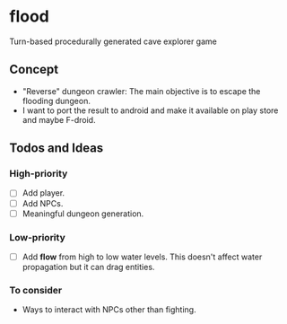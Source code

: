 # flood

Turn-based procedurally generated cave explorer game

## Concept

- "Reverse" dungeon crawler: The main objective is to escape the flooding dungeon.
- I want to port the result to android and make it available on play store and maybe F-droid.

## Todos and Ideas

### High-priority

- [ ] Add player.
- [ ] Add NPCs.
- [ ] Meaningful dungeon generation.

### Low-priority

- [ ] Add **flow** from high to low water levels. This doesn't affect water propagation but it can drag entities.

### To consider

- Ways to interact with NPCs other than fighting.

